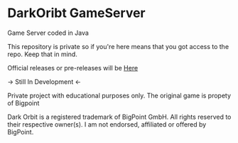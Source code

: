 # DarkOribt GameServer
Game Server coded in Java

This repository is private so if you're here means that you got access to the repo. Keep that in mind.

Official releases or pre-releases will be [Here](https://github.com/BorjaSanchidrian/DarkOrbitProject/releases)

-> Still In Development <-

Private project with educational purposes only. The original game is propety of Bigpoint

Dark Orbit is a registered trademark of BigPoint GmbH. All rights reserved to their respective owner(s). 
I am not endorsed, affiliated or offered by BigPoint.
